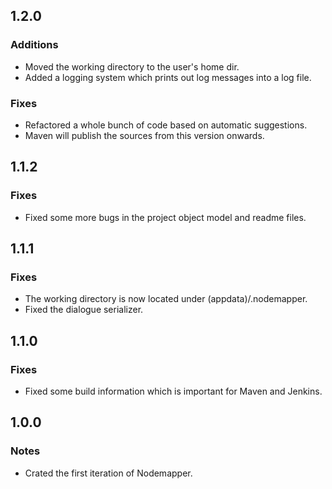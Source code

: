 1.2.0
-----

### Additions
* Moved the working directory to the user's home dir.
* Added a logging system which prints out log messages into a log file.

### Fixes
* Refactored a whole bunch of code based on automatic suggestions.
* Maven will publish the sources from this version onwards.

1.1.2
-----

### Fixes
* Fixed some more bugs in the project object model and readme files.

1.1.1
-----

### Fixes
* The working directory is now located under (appdata)/.nodemapper.
* Fixed the dialogue serializer.

1.1.0
-----

### Fixes
* Fixed some build information which is important for Maven and Jenkins.

1.0.0
-----

### Notes
* Crated the first iteration of Nodemapper.
